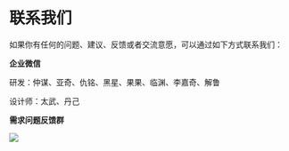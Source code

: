 # 联系我们
如果你有任何的问题、建议、反馈或者交流意愿，可以通过如下方式联系我们：

**企业微信**

研发：仲谋、亚奇、仇铭、黑星、果果、临渊、李嘉奇、解鲁

设计师：太武、丹己

**需求问题反馈群**

<img src="https://picasso-static.justdev.com/fe-platform/1d95e82c46a2ff42d557f153ba19cc5260ccc018.png">